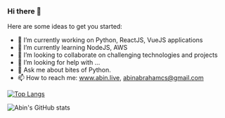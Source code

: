 ### Hi there 👋

<!--
**abinabraham/abinabraham** is a ✨ _special_ ✨ repository because its `README.md` (this file) appears on your GitHub profile.
-->

Here are some ideas to get you started:

- 🔭 I’m currently working on Python, ReactJS, VueJS applications
- 🌱 I’m currently learning NodeJS, AWS
- 👯 I’m looking to collaborate on challenging technologies and projects
- 🤔 I’m looking for help with ...
- 💬 Ask me about bites of Python.
- 📫 How to reach me: www.abin.live, abinabrahamcs@gmail.com

[![Top Langs](https://github-readme-stats.vercel.app/api/top-langs/?username=abinabraham&layout=compact)](https://github.com/abinabraham/github-readme-stats)

![Abin's GitHub stats](https://github-readme-stats.vercel.app/api?username=abinabraham&show_icons=true&theme=radical)



